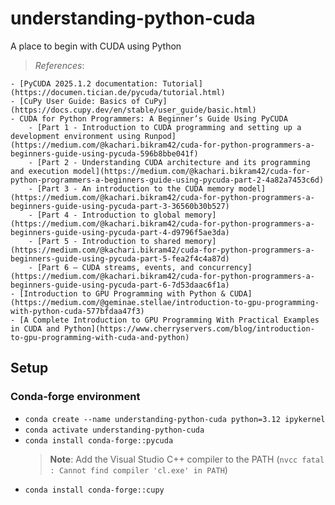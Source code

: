 # understanding-python-cuda

A place to begin with CUDA using Python

> _References_:

    - [PyCUDA 2025.1.2 documentation: Tutorial](https://documen.tician.de/pycuda/tutorial.html)
    - [CuPy User Guide: Basics of CuPy](https://docs.cupy.dev/en/stable/user_guide/basic.html)
    - CUDA for Python Programmers: A Beginner’s Guide Using PyCUDA
        - [Part 1 - Introduction to CUDA programming and setting up a development environment using Runpod](https://medium.com/@kachari.bikram42/cuda-for-python-programmers-a-beginners-guide-using-pycuda-596b8bbe041f)
        - [Part 2 - Understanding CUDA architecture and its programming and execution model](https://medium.com/@kachari.bikram42/cuda-for-python-programmers-a-beginners-guide-using-pycuda-part-2-4a82a7453c6d)
        - [Part 3 - An introduction to the CUDA memory model](https://medium.com/@kachari.bikram42/cuda-for-python-programmers-a-beginners-guide-using-pycuda-part-3-36560b30b527)
        - [Part 4 - Introduction to global memory](https://medium.com/@kachari.bikram42/cuda-for-python-programmers-a-beginners-guide-using-pycuda-part-4-d9796f5ae3da)
        - [Part 5 - Introduction to shared memory](https://medium.com/@kachari.bikram42/cuda-for-python-programmers-a-beginners-guide-using-pycuda-part-5-fea2f4c4a87d)
        - [Part 6 — CUDA streams, events, and concurrency](https://medium.com/@kachari.bikram42/cuda-for-python-programmers-a-beginners-guide-using-pycuda-part-6-7d53daac6f1a)
    - [Introduction to GPU Programming with Python & CUDA](https://medium.com/@geminae.stellae/introduction-to-gpu-programming-with-python-cuda-577bfdaa47f3)
    - [A Complete Introduction to GPU Programming With Practical Examples in CUDA and Python](https://www.cherryservers.com/blog/introduction-to-gpu-programming-with-cuda-and-python)

## Setup

### Conda-forge environment

- `conda create --name understanding-python-cuda python=3.12 ipykernel`
- `conda activate understanding-python-cuda`
- `conda install conda-forge::pycuda`
    >**Note**: Add the Visual Studio C++ compiler to the PATH
    (`nvcc fatal : Cannot find compiler 'cl.exe' in PATH`)
- `conda install conda-forge::cupy`
